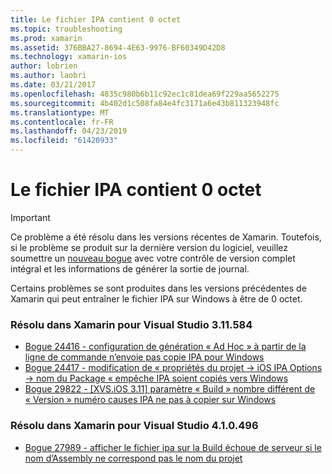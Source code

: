 ```yaml
---
title: Le fichier IPA contient 0 octet
ms.topic: troubleshooting
ms.prod: xamarin
ms.assetid: 376BBA27-8694-4E63-9976-BF60349D42D8
ms.technology: xamarin-ios
author: lobrien
ms.author: laobri
ms.date: 03/21/2017
ms.openlocfilehash: 4835c980b6b11c92ec1c81dea69f229aa5652275
ms.sourcegitcommit: 4b402d1c508fa84e4fc3171a6e43b811323948fc
ms.translationtype: MT
ms.contentlocale: fr-FR
ms.lasthandoff: 04/23/2019
ms.locfileid: "61420933"
---
```

# <a name="ipa-file-is-0-bytes"></a>Le fichier IPA contient 0 octet

> [!IMPORTANT]
> Ce problème a été résolu dans les versions récentes de Xamarin. Toutefois, si le problème se produit sur la dernière version du logiciel, veuillez soumettre un [nouveau bogue](~/cross-platform/troubleshooting/questions/howto-file-bug.md) avec votre contrôle de version complet intégral et les informations de générer la sortie de journal.



Certains problèmes se sont produites dans les versions précédentes de Xamarin qui peut entraîner le fichier IPA sur Windows à être de 0 octet. 

### <a name="fixed-in-xamarin-for-visual-studio-311584"></a>Résolu dans Xamarin pour Visual Studio 3.11.584 
- [Bogue 24416 - configuration de génération « Ad Hoc » à partir de la ligne de commande n’envoie pas copie IPA pour Windows](https://bugzilla.xamarin.com/show_bug.cgi?id=24416)
- [Bogue 24417 - modification de « propriétés du projet -> iOS IPA Options -> nom du Package « empêche IPA soient copiés vers Windows](https://bugzilla.xamarin.com/show_bug.cgi?id=24417)
- [Bogue 29822 - [XVS.iOS 3.11] paramètre « Build » nombre différent de « Version » numéro causes IPA ne pas à copier sur Windows](https://bugzilla.xamarin.com/show_bug.cgi?id=29822)

### <a name="fixed-in-xamarin-for-visual-studio-410496"></a>Résolu dans Xamarin pour Visual Studio 4.1.0.496
- [Bogue 27989 - afficher le fichier ipa sur la Build échoue de serveur si le nom d’Assembly ne correspond pas le nom du projet](https://bugzilla.xamarin.com/show_bug.cgi?id=27989)
